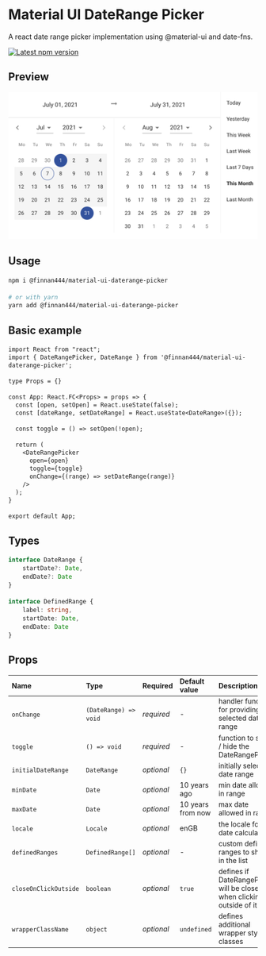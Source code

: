 # Material UI DateRange Picker

A react date range picker implementation using @material-ui and date-fns.

<a href='https://www.npmjs.com/package/@finnan444/material-ui-daterange-picker'>
    <img src='https://img.shields.io/npm/v/@finnan444/material-ui-daterange-picker.svg' alt='Latest npm version'>
</a>

## Preview

![Screenshot](/screenshot.png?raw=true "Screenshot")

## Usage

```bash
npm i @finnan444/material-ui-daterange-picker

# or with yarn
yarn add @finnan444/material-ui-daterange-picker
```

## Basic example
```tsx
import React from "react";
import { DateRangePicker, DateRange } from '@finnan444/material-ui-daterange-picker';

type Props = {}

const App: React.FC<Props> = props => {
  const [open, setOpen] = React.useState(false);
  const [dateRange, setDateRange] = React.useState<DateRange>({});

  const toggle = () => setOpen(!open);

  return (
    <DateRangePicker
      open={open}
      toggle={toggle}
      onChange={(range) => setDateRange(range)}
    />
  );
}

export default App;
```

## Types
```ts
interface DateRange {
    startDate?: Date,
    endDate?: Date
}

interface DefinedRange {
    label: string,
    startDate: Date,
    endDate: Date
}
```

## Props

Name | Type | Required | Default value | Description
:--- | :--- | :--- | :--- | :---
`onChange` | `(DateRange) => void` | _required_ | - | handler function for providing selected date range
`toggle` | `() => void` | _required_ | - | function to show / hide the DateRangePicker
`initialDateRange` | `DateRange` | _optional_ | `{}` | initially selected date range
`minDate` | `Date` | _optional_ | 10 years ago | min date allowed in range
`maxDate` | `Date` | _optional_ | 10 years from now | max date allowed in range
`locale` | `Locale` | _optional_ | enGB | the locale for date calculation
`definedRanges` | `DefinedRange[]` | _optional_ | - | custom defined ranges to show in the list
`closeOnClickOutside` | `boolean` | _optional_ | `true` | defines if DateRangePicker will be closed when clicking outside of it
`wrapperClassName` | `object` | _optional_ | `undefined` | defines additional wrapper style classes


